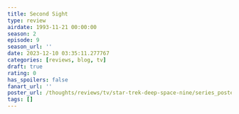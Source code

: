 ```yaml
---
title: Second Sight
type: review
airdate: 1993-11-21 00:00:00
season: 2
episode: 9
season_url: ''
date: 2023-12-10 03:35:11.277767
categories: [reviews, blog, tv]
draft: true
rating: 0
has_spoilers: false
fanart_url: ''
poster_url: /thoughts/reviews/tv/star-trek-deep-space-nine/series_poster.jpg
tags: []
---
```


